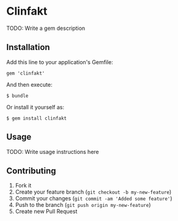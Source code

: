 # Clinfakt

TODO: Write a gem description

## Installation

Add this line to your application's Gemfile:

    gem 'clinfakt'

And then execute:

    $ bundle

Or install it yourself as:

    $ gem install clinfakt

## Usage

TODO: Write usage instructions here

## Contributing

1. Fork it
2. Create your feature branch (`git checkout -b my-new-feature`)
3. Commit your changes (`git commit -am 'Added some feature'`)
4. Push to the branch (`git push origin my-new-feature`)
5. Create new Pull Request
